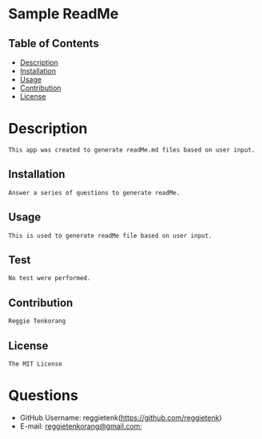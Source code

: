 
# Sample ReadMe

## Table of Contents
  * [Description](#description)
  * [Installation](#installation)
  * [Usage](#usage)
  * [Contribution](#contribution)
  * [License](#license)
      
# Description
    This app was created to generate readMe.md files based on user input.
      
## Installation
    Answer a series of questions to generate readMe.
      
## Usage
    This is used to generate readMe file based on user input.

## Test
    No test were performed.
        
## Contribution
    Reggie Tenkorang
      
## License
    The MIT License
      

# Questions

  * GitHub Username: reggietenk(https://github.com/reggietenk)
  * E-mail: reggietenkorang@gmail.com;
      
  

